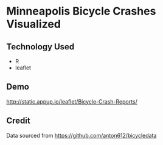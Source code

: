 # Minneapolis Bicycle Crashes Visualized

## Technology Used

* R
* leaflet

## Demo

http://static.appup.io/leaflet/Bicycle-Crash-Reports/

## Credit

Data sourced from https://github.com/anton612/bicycledata
